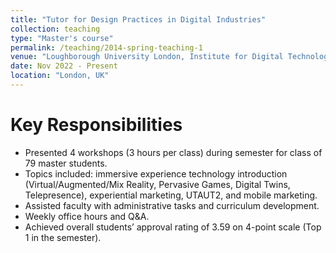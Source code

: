```yaml
---
title: "Tutor for Design Practices in Digital Industries"
collection: teaching
type: "Master's course"
permalink: /teaching/2014-spring-teaching-1
venue: "Loughborough University London, Institute for Digital Technologies"
date: Nov 2022 - Present
location: "London, UK"
---
```

Key Responsibilities
=====
*	Presented 4 workshops (3 hours per class) during semester for class of 79 master students.
*	Topics included: immersive experience technology introduction (Virtual/Augmented/Mix Reality, Pervasive Games, Digital Twins, Telepresence), experiential marketing, UTAUT2, and mobile marketing. 
*	Assisted faculty with administrative tasks and curriculum development.
*	Weekly office hours and Q&A.
*	Achieved overall students’ approval rating of 3.59 on 4-point scale (Top 1 in the semester).
